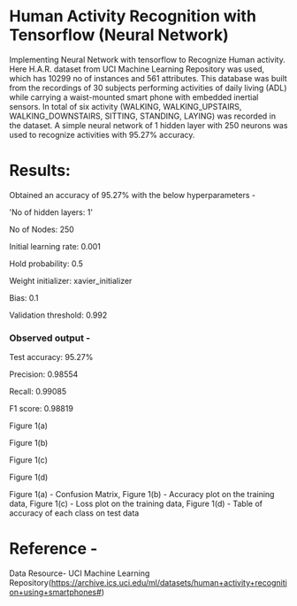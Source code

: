 # Human Activity Recognition with Tensorflow (Neural Network)

Implementing Neural Network with tensorflow to Recognize Human activity. Here H.A.R. dataset from UCI Machine Learning Repository was used, which has 10299 no of instances and 561 attributes. This database was built from the recordings of 30 subjects performing activities of daily living (ADL) while carrying a waist-mounted smart phone with embedded inertial sensors. In total of six activity (WALKING, WALKING_UPSTAIRS, WALKING_DOWNSTAIRS, SITTING, STANDING, LAYING) was recorded in the dataset. 
A simple neural network of 1 hidden layer with 250 neurons was used to recognize activities with 95.27% accuracy.

# Results:

Obtained an accuracy of 95.27% with the below hyperparameters - 

'No of hidden layers: 1'

No of Nodes: 250

Initial learning rate: 0.001

Hold probability: 0.5

Weight initializer: xavier_initializer

Bias: 0.1

Validation threshold: 0.992


### Observed output -

Test accuracy: 95.27%

Precision: 0.98554

Recall: 0.99085

F1 score: 0.98819


 
Figure 1(a)
 

Figure 1(b)
 
Figure 1(c)
 
Figure 1(d)


Figure 1(a) - Confusion Matrix, Figure 1(b) - Accuracy plot on the training data, 
Figure 1(c) - Loss plot on the training data, Figure 1(d) - Table of accuracy of each class on test data




# Reference - 
Data Resource- UCI Machine Learning Repository(https://archive.ics.uci.edu/ml/datasets/human+activity+recognition+using+smartphones#)

